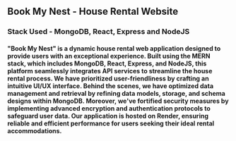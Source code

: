 ## Book My Nest - House Rental Website
### Stack Used - MongoDB, React, Express and NodeJS

#### "Book My Nest" is a dynamic house rental web application designed to provide users with an exceptional experience. Built using the MERN stack, which includes MongoDB, React, Express, and NodeJS, this platform seamlessly integrates API services to streamline the house rental process. We have prioritized user-friendliness by crafting an intuitive UI/UX interface. Behind the scenes, we have optimized data management and retrieval by refining data models, storage, and schema designs within MongoDB. Moreover, we've fortified security measures by implementing advanced encryption and authentication protocols to safeguard user data. Our application is hosted on Render, ensuring reliable and efficient performance for users seeking their ideal rental accommodations.
